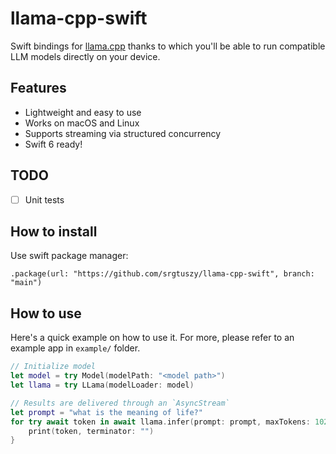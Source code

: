 # llama-cpp-swift

Swift bindings for [llama.cpp](https://github.com/ggerganov/llama.cpp) thanks to which you'll be able to run compatible LLM models directly on your device.

## Features

- Lightweight and easy to use
- Works on macOS and Linux
- Supports streaming via structured concurrency
- Swift 6 ready!

## TODO

- [ ] Unit tests

## How to install

Use swift package manager:

```
.package(url: "https://github.com/srgtuszy/llama-cpp-swift", branch: "main")
```

## How to use

Here's a quick example on how to use it. For more, please refer to an example app in `example/` folder.

```swift
// Initialize model
let model = try Model(modelPath: "<model path>")
let llama = try LLama(modelLoader: model)

// Results are delivered through an `AsyncStream`
let prompt = "what is the meaning of life?"
for try await token in await llama.infer(prompt: prompt, maxTokens: 1024) {
    print(token, terminator: "")
}
```
